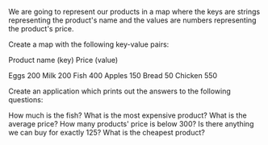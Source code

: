 We are going to represent our products in a map
where the keys are strings representing the product's name
and the values are numbers representing the product's price.

Create a map with the following key-value pairs:

Product name (key)	Price (value)

Eggs	200
Milk	200
Fish	400
Apples	150
Bread	50
Chicken	550

Create an application which prints out the answers to the following questions:

How much is the fish?
What is the most expensive product?
What is the average price?
How many products' price is below 300?
Is there anything we can buy for exactly 125?
What is the cheapest product?
